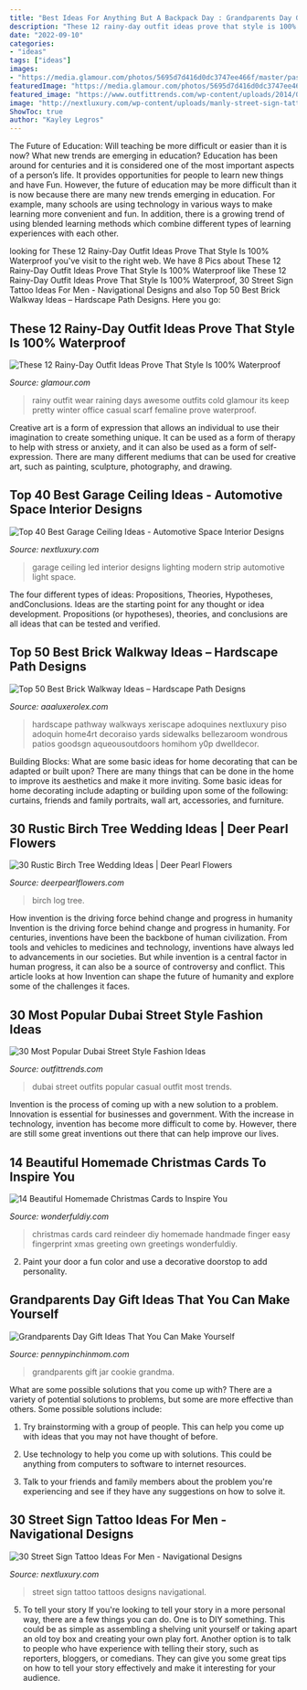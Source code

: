 ```yaml
---
title: "Best Ideas For Anything But A Backpack Day : Grandparents Day Gift Ideas That You Can Make Yourself"
description: "These 12 rainy-day outfit ideas prove that style is 100% waterproof"
date: "2022-09-10"
categories:
- "ideas"
tags: ["ideas"]
images:
- "https://media.glamour.com/photos/5695d7d416d0dc3747ee466f/master/pass/fashion-2015-10-rainy-day-outfit-idea-atlantic-pacific-main.jpg"
featuredImage: "https://media.glamour.com/photos/5695d7d416d0dc3747ee466f/master/pass/fashion-2015-10-rainy-day-outfit-idea-atlantic-pacific-main.jpg"
featured_image: "https://www.outfittrends.com/wp-content/uploads/2014/09/Dubai-Chic-style.jpg"
image: "http://nextluxury.com/wp-content/uploads/manly-street-sign-tattoos-for-males-on-arm.jpg"
ShowToc: true
author: "Kayley Legros"
---
```



The Future of Education: Will teaching be more difficult or easier than it is now? What new trends are emerging in education?
Education has been around for centuries and it is considered one of the most important aspects of a person’s life. It provides opportunities for people to learn new things and have Fun. However, the future of education may be more difficult than it is now because there are many new trends emerging in education. For example, many schools are using technology in various ways to make learning more convenient and fun. In addition, there is a growing trend of using blended learning methods which combine different types of learning experiences with each other.

	

		
looking for These 12 Rainy-Day Outfit Ideas Prove That Style Is 100% Waterproof you've visit to the right web. We have 8 Pics about These 12 Rainy-Day Outfit Ideas Prove That Style Is 100% Waterproof like These 12 Rainy-Day Outfit Ideas Prove That Style Is 100% Waterproof, 30 Street Sign Tattoo Ideas For Men - Navigational Designs and also Top 50 Best Brick Walkway Ideas – Hardscape Path Designs. Here you go:
		
    
## These 12 Rainy-Day Outfit Ideas Prove That Style Is 100% Waterproof

<img loading=lazy src="https://media.glamour.com/photos/5695d7d416d0dc3747ee466f/master/pass/fashion-2015-10-rainy-day-outfit-idea-atlantic-pacific-main.jpg" onerror="this.onerror=null;this.src='https://tse3.mm.bing.net/th?id=OIP.-WF765OITceZE_hHjLtJoAHaLH&amp;pid=15.1';" alt="These 12 Rainy-Day Outfit Ideas Prove That Style Is 100% Waterproof">

_Source: glamour.com_

>rainy outfit wear raining days awesome outfits cold glamour its keep pretty winter office casual scarf femaline prove waterproof. 

	

Creative art is a form of expression that allows an individual to use their imagination to create something unique. It can be used as a form of therapy to help with stress or anxiety, and it can also be used as a form of self-expression. There are many different mediums that can be used for creative art, such as painting, sculpture, photography, and drawing.

    
## Top 40 Best Garage Ceiling Ideas - Automotive Space Interior Designs

<img loading=lazy src="http://nextluxury.com/wp-content/uploads/black-modern-led-strip-lighting-garage-ceiling-ideas.jpg" onerror="this.onerror=null;this.src='https://tse1.mm.bing.net/th?id=OIP.14zbRLqeq3wLuT91c8P22QHaHO&amp;pid=15.1';" alt="Top 40 Best Garage Ceiling Ideas - Automotive Space Interior Designs">

_Source: nextluxury.com_

>garage ceiling led interior designs lighting modern strip automotive light space. 

	

The four different types of ideas: Propositions, Theories, Hypotheses, andConclusions.
Ideas are the starting point for any thought or idea development. Propositions (or hypotheses), theories, and conclusions are all ideas that can be tested and verified.

    
## Top 50 Best Brick Walkway Ideas – Hardscape Path Designs

<img loading=lazy src="https://aaaluxerolex.com/images/top_50_best_brick_walkway_ideas_-_hardscape_path_designs_2.jpg" onerror="this.onerror=null;this.src='https://tse3.mm.bing.net/th?id=OIP.rkaISPEtr-wKvlONGu5bvgAAAA&amp;pid=15.1';" alt="Top 50 Best Brick Walkway Ideas – Hardscape Path Designs">

_Source: aaaluxerolex.com_

>hardscape pathway walkways xeriscape adoquines nextluxury piso adoquin home4rt decoraiso yards sidewalks bellezaroom wondrous patios goodsgn aqueousoutdoors homihom y0p dwelldecor. 

	

Building Blocks: What are some basic ideas for home decorating that can be adapted or built upon?
There are many things that can be done in the home to improve its aesthetics and make it more inviting. Some basic ideas for home decorating include adapting or building upon some of the following: curtains, friends and family portraits, wall art, accessories, and furniture.

    
## 30 Rustic Birch Tree Wedding Ideas | Deer Pearl Flowers

<img loading=lazy src="http://www.deerpearlflowers.com/wp-content/uploads/2015/07/Unity-Blended-family-birch-Log-natural-wedding-ceremony.jpg" onerror="this.onerror=null;this.src='https://tse4.mm.bing.net/th?id=OIP.Jdrh29zaNWFjzVgUJ1VABAHaNH&amp;pid=15.1';" alt="30 Rustic Birch Tree Wedding Ideas | Deer Pearl Flowers">

_Source: deerpearlflowers.com_

>birch log tree. 

	

How invention is the driving force behind change and progress in humanity
Invention is the driving force behind change and progress in humanity. For centuries, inventions have been the backbone of human civilization. From tools and vehicles to medicines and technology, inventions have always led to advancements in our societies. But while invention is a central factor in human progress, it can also be a source of controversy and conflict. This article looks at how Invention can shape the future of humanity and explore some of the challenges it faces.

    
## 30 Most Popular Dubai Street Style Fashion Ideas

<img loading=lazy src="https://www.outfittrends.com/wp-content/uploads/2014/09/Dubai-Chic-style.jpg" onerror="this.onerror=null;this.src='https://tse3.mm.bing.net/th?id=OIP.OkXBgJZeLLOGwev_nLWZ_gHaLw&amp;pid=15.1';" alt="30 Most Popular Dubai Street Style Fashion Ideas">

_Source: outfittrends.com_

>dubai street outfits popular casual outfit most trends. 

	

Invention is the process of coming up with a new solution to a problem. Innovation is essential for businesses and government. With the increase in technology, invention has become more difficult to come by. However, there are still some great inventions out there that can help improve our lives.

    
## 14 Beautiful Homemade Christmas Cards To Inspire You

<img loading=lazy src="https://cdn.wonderfuldiy.com/wp-content/uploads/2016/11/Finger-print-reindeer-cards.jpg" onerror="this.onerror=null;this.src='https://tse2.mm.bing.net/th?id=OIP.cox18wR_P6SNeY6L-e9GfAHaED&amp;pid=15.1';" alt="14 Beautiful Homemade Christmas Cards to Inspire You">

_Source: wonderfuldiy.com_

>christmas cards card reindeer diy homemade handmade finger easy fingerprint xmas greeting own greetings wonderfuldiy. 

	

2. Paint your door a fun color and use a decorative doorstop to add personality.

    
## Grandparents Day Gift Ideas That You Can Make Yourself

<img loading=lazy src="http://www.pennypinchinmom.com/wp-content/uploads/2012/08/gramma-cookie-jar.jpg" onerror="this.onerror=null;this.src='https://tse1.mm.bing.net/th?id=OIP.OJv2_4ThBBA2MUlUmtznmQHaKn&amp;pid=15.1';" alt="Grandparents Day Gift Ideas That You Can Make Yourself">

_Source: pennypinchinmom.com_

>grandparents gift jar cookie grandma. 

	

What are some possible solutions that you come up with?
There are a variety of potential solutions to problems, but some are more effective than others. Some possible solutions include:
1. Try brainstorming with a group of people. This can help you come up with ideas that you may not have thought of before.

2. Use technology to help you come up with solutions. This could be anything from computers to software to internet resources.

3. Talk to your friends and family members about the problem you're experiencing and see if they have any suggestions on how to solve it.

    
## 30 Street Sign Tattoo Ideas For Men - Navigational Designs

<img loading=lazy src="http://nextluxury.com/wp-content/uploads/manly-street-sign-tattoos-for-males-on-arm.jpg" onerror="this.onerror=null;this.src='https://tse1.mm.bing.net/th?id=OIP.sEInpuC4Z6YN-3Nud_Pz-wAAAA&amp;pid=15.1';" alt="30 Street Sign Tattoo Ideas For Men - Navigational Designs">

_Source: nextluxury.com_

>street sign tattoo tattoos designs navigational. 

	

5. To tell your story
If you're looking to tell your story in a more personal way, there are a few things you can do. One is to DIY something. This could be as simple as assembling a shelving unit yourself or taking apart an old toy box and creating your own play fort. Another option is to talk to people who have experience with telling their story, such as reporters, bloggers, or comedians. They can give you some great tips on how to tell your story effectively and make it interesting for your audience.

